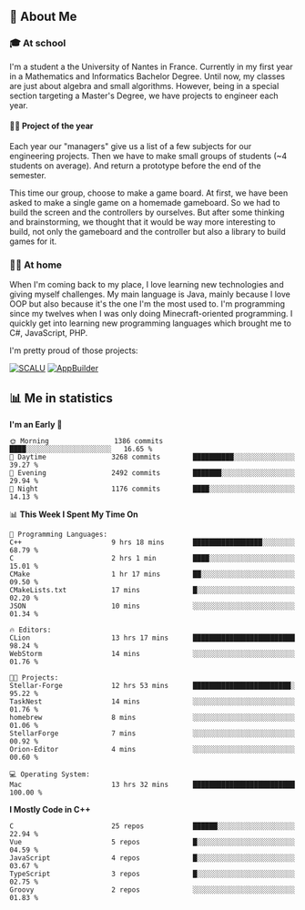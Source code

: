 ## 👀 About Me

### 🎓 At school

I'm a student a the University of Nantes in France. Currently in my first year in a Mathematics and Informatics Bachelor Degree. Until now, my classes are just about algebra and small algorithms. However, being in a special section targeting a Master's Degree, we have projects to engineer each year. 

#### 🔧🔬 Project of the year

Each year our "managers" give us a list of a few subjects for our engineering projects. Then we have to make small groups of students (~4 students on average). And return a prototype before the end of the semester.

This time our group, choose to make a game board. At first, we have been asked to make a single game on a homemade gameboard. So we had to build the screen and the controllers by ourselves. 
But after some thinking and brainstorming, we thought that it would be way more interesting to build, not only the gameboard and the controller but also a library to build games for it.

### 👨‍💻 At home

When I'm coming back to my place, I love learning new technologies and giving myself challenges. My main language is Java, mainly because I love OOP but also because it's the one I'm the most used to. I'm programming since my twelves when I was only doing Minecraft-oriented programming.  I quickly get into learning new programming languages which brought me to C#, JavaScript, PHP. 

I'm pretty proud of those projects:

[![SCALU](https://github-readme-stats.vercel.app/api/pin?username=renardfute&repo=SCALU)](https://github.com/renardfute/scalu)
[![AppBuilder](https://github-readme-stats.vercel.app/api/pin?username=pulsedev2&repo=AppBuilder)](https://github.com/pulsedev2/AppBuilder)

## 📊 Me in statistics
<!--START_SECTION:waka-->
**I'm an Early 🐤** 

```text
🌞 Morning                1386 commits        ████░░░░░░░░░░░░░░░░░░░░░   16.65 % 
🌆 Daytime                3268 commits        ██████████░░░░░░░░░░░░░░░   39.27 % 
🌃 Evening                2492 commits        ███████░░░░░░░░░░░░░░░░░░   29.94 % 
🌙 Night                  1176 commits        ████░░░░░░░░░░░░░░░░░░░░░   14.13 % 
```


📊 **This Week I Spent My Time On** 

```text
💬 Programming Languages: 
C++                      9 hrs 18 mins       █████████████████░░░░░░░░   68.79 % 
C                        2 hrs 1 min         ████░░░░░░░░░░░░░░░░░░░░░   15.01 % 
CMake                    1 hr 17 mins        ██░░░░░░░░░░░░░░░░░░░░░░░   09.50 % 
CMakeLists.txt           17 mins             █░░░░░░░░░░░░░░░░░░░░░░░░   02.20 % 
JSON                     10 mins             ░░░░░░░░░░░░░░░░░░░░░░░░░   01.34 % 

🔥 Editors: 
CLion                    13 hrs 17 mins      █████████████████████████   98.24 % 
WebStorm                 14 mins             ░░░░░░░░░░░░░░░░░░░░░░░░░   01.76 % 

🐱‍💻 Projects: 
Stellar-Forge            12 hrs 53 mins      ████████████████████████░   95.22 % 
TaskNest                 14 mins             ░░░░░░░░░░░░░░░░░░░░░░░░░   01.76 % 
homebrew                 8 mins              ░░░░░░░░░░░░░░░░░░░░░░░░░   01.06 % 
StellarForge             7 mins              ░░░░░░░░░░░░░░░░░░░░░░░░░   00.92 % 
Orion-Editor             4 mins              ░░░░░░░░░░░░░░░░░░░░░░░░░   00.60 % 

💻 Operating System: 
Mac                      13 hrs 32 mins      █████████████████████████   100.00 % 
```

**I Mostly Code in C++** 

```text
C                        25 repos            ██████░░░░░░░░░░░░░░░░░░░   22.94 % 
Vue                      5 repos             █░░░░░░░░░░░░░░░░░░░░░░░░   04.59 % 
JavaScript               4 repos             █░░░░░░░░░░░░░░░░░░░░░░░░   03.67 % 
TypeScript               3 repos             █░░░░░░░░░░░░░░░░░░░░░░░░   02.75 % 
Groovy                   2 repos             ░░░░░░░░░░░░░░░░░░░░░░░░░   01.83 % 
```




<!--END_SECTION:waka-->
